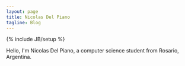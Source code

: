 ```yaml
---
layout: page
title: Nicolas Del Piano
tagline: Blog
---
```

{% include JB/setup %}

Hello, I'm Nicolas Del Piano, a computer science student from Rosario, Argentina.
